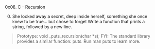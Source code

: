 0x08. C - Recursion

0. She locked away a secret, deep inside herself, something she once knew to be true... but chose to forget Write a function that prints a string, followed by a new line.
>Prototype: void _puts_recursion(char *s);
>FYI: The standard library provides a similar function: puts. Run man puts to learn more.

